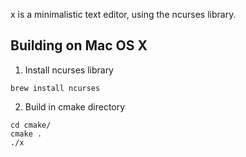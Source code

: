 x is a minimalistic text editor, using the ncurses library.

Building on Mac OS X
---------------------

1. Install ncurses library
```
brew install ncurses
```
2. Build in cmake directory
```
cd cmake/
cmake .
./x
```
